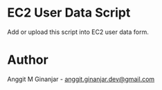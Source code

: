 # EC2 User Data Script
Add or upload this script into EC2 user data form.

# Author
Anggit M Ginanjar - <anggit.ginanjar.dev@gmail.com>
